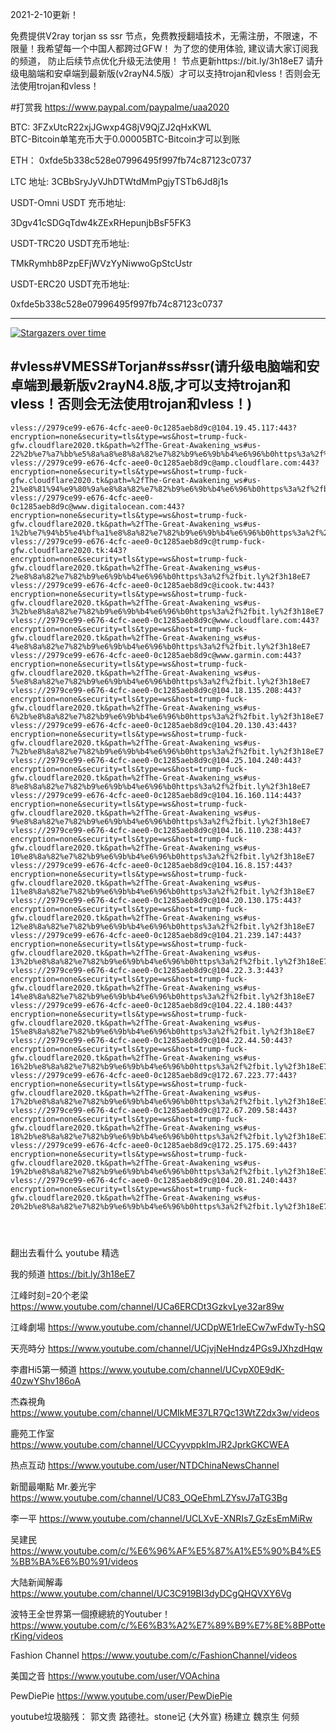 2021-2-10更新！

免费提供V2ray torjan ss ssr 节点，免费教授翻墙技术，无需注册，不限速，不限量！我希望每一个中国人都跨过GFW！
为了您的使用体验, 建议请大家订阅我的频道， 防止后续节点优化升级无法使用！   节点更新https://bit.ly/3h18eE7
请升级电脑端和安卓端到最新版(v2rayN4.5版）才可以支持trojan和vless！否则会无法使用trojan和vless！



#打赏我 https://www.paypal.com/paypalme/uaa2020

BTC:   3FZxUtcR22xjJGwxp4G8jV9QjZJ2qHxKWL                               
BTC-Bitcoin单笔充币大于0.00005BTC-Bitcoin才可以到账

ETH： 0xfde5b338c528e07996495f997fb74c87123c0737
  
LTC 地址:   3CBbSryJyVJhDTWtdMmPgjyTSTb6Jd8j1s



USDT-Omni USDT 充币地址:  

3Dgv41cSDGqTdw4kZExRHepunjbBsF5FK3

USDT-TRC20  USDT充币地址:

TMkRymhb8PzpEFjWVzYyNiwwoGpStcUstr

USDT-ERC20 USDT充币地址:
 
0xfde5b338c528e07996495f997fb74c87123c0737
 
 



--------------------------------
[![Stargazers over time](
https://github.com/JACKUSR2089/v2ray-subscribed/blob/master/cs.PNG)](https://starchart.cc/phlinhng/v2ray-tcp-tls-web)


 
#vless#VMESS#Torjan#ss#ssr(请升级电脑端和安卓端到最新版v2rayN4.8版,才可以支持trojan和vless！否则会无法使用trojan和vless！)
----------------------------------------------------------------------------------------------------------------------------------------------------
~~~
vless://2979ce99-e676-4cfc-aee0-0c1285aeb8d9c@104.19.45.117:443?encryption=none&security=tls&type=ws&host=trump-fuck-gfw.cloudflare2020.tk&path=%2fThe-Great-Awakening_ws#us-22%2b%e7%a7%bb%e5%8a%a8%e8%8a%82%e7%82%b9%e6%9b%b4%e6%96%b0https%3a%2f%2fbit.ly%2f3h18eE7
vless://2979ce99-e676-4cfc-aee0-0c1285aeb8d9c@amp.cloudflare.com:443?encryption=none&security=tls&type=ws&host=trump-fuck-gfw.cloudflare2020.tk&path=%2fThe-Great-Awakening_ws#us-21%e8%81%94%e9%80%9a%e8%8a%82%e7%82%b9%e6%9b%b4%e6%96%b0https%3a%2f%2fbit.ly%2f3h18eE7
vless://2979ce99-e676-4cfc-aee0-0c1285aeb8d9c@www.digitalocean.com:443?encryption=none&security=tls&type=ws&host=trump-fuck-gfw.cloudflare2020.tk&path=%2fThe-Great-Awakening_ws#us-1%2b%e7%94%b5%e4%bf%a1%e8%8a%82%e7%82%b9%e6%9b%b4%e6%96%b0https%3a%2f%2fbit.ly%2f3h18eE7
vless://2979ce99-e676-4cfc-aee0-0c1285aeb8d9c@trump-fuck-gfw.cloudflare2020.tk:443?encryption=none&security=tls&type=ws&host=trump-fuck-gfw.cloudflare2020.tk&path=%2fThe-Great-Awakening_ws#us-2%e8%8a%82%e7%82%b9%e6%9b%b4%e6%96%b0https%3a%2f%2fbit.ly%2f3h18eE7
vless://2979ce99-e676-4cfc-aee0-0c1285aeb8d9c@icook.tw:443?encryption=none&security=tls&type=ws&host=trump-fuck-gfw.cloudflare2020.tk&path=%2fThe-Great-Awakening_ws#us-3%2b%e8%8a%82%e7%82%b9%e6%9b%b4%e6%96%b0https%3a%2f%2fbit.ly%2f3h18eE7
vless://2979ce99-e676-4cfc-aee0-0c1285aeb8d9c@www.cloudflare.com:443?encryption=none&security=tls&type=ws&host=trump-fuck-gfw.cloudflare2020.tk&path=%2fThe-Great-Awakening_ws#us-4%e8%8a%82%e7%82%b9%e6%9b%b4%e6%96%b0https%3a%2f%2fbit.ly%2f3h18eE7
vless://2979ce99-e676-4cfc-aee0-0c1285aeb8d9c@www.garmin.com:443?encryption=none&security=tls&type=ws&host=trump-fuck-gfw.cloudflare2020.tk&path=%2fThe-Great-Awakening_ws#us-5%e8%8a%82%e7%82%b9%e6%9b%b4%e6%96%b0https%3a%2f%2fbit.ly%2f3h18eE7
vless://2979ce99-e676-4cfc-aee0-0c1285aeb8d9c@104.18.135.208:443?encryption=none&security=tls&type=ws&host=trump-fuck-gfw.cloudflare2020.tk&path=%2fThe-Great-Awakening_ws#us-6%2b%e8%8a%82%e7%82%b9%e6%9b%b4%e6%96%b0https%3a%2f%2fbit.ly%2f3h18eE7
vless://2979ce99-e676-4cfc-aee0-0c1285aeb8d9c@104.20.130.43:443?encryption=none&security=tls&type=ws&host=trump-fuck-gfw.cloudflare2020.tk&path=%2fThe-Great-Awakening_ws#us-7%2b%e8%8a%82%e7%82%b9%e6%9b%b4%e6%96%b0https%3a%2f%2fbit.ly%2f3h18eE7
vless://2979ce99-e676-4cfc-aee0-0c1285aeb8d9c@104.25.104.240:443?encryption=none&security=tls&type=ws&host=trump-fuck-gfw.cloudflare2020.tk&path=%2fThe-Great-Awakening_ws#us-8%e8%8a%82%e7%82%b9%e6%9b%b4%e6%96%b0https%3a%2f%2fbit.ly%2f3h18eE7
vless://2979ce99-e676-4cfc-aee0-0c1285aeb8d9c@104.16.160.114:443?encryption=none&security=tls&type=ws&host=trump-fuck-gfw.cloudflare2020.tk&path=%2fThe-Great-Awakening_ws#us-9%e8%8a%82%e7%82%b9%e6%9b%b4%e6%96%b0https%3a%2f%2fbit.ly%2f3h18eE7
vless://2979ce99-e676-4cfc-aee0-0c1285aeb8d9c@104.16.110.238:443?encryption=none&security=tls&type=ws&host=trump-fuck-gfw.cloudflare2020.tk&path=%2fThe-Great-Awakening_ws#us-10%e8%8a%82%e7%82%b9%e6%9b%b4%e6%96%b0https%3a%2f%2fbit.ly%2f3h18eE7
vless://2979ce99-e676-4cfc-aee0-0c1285aeb8d9c@104.16.8.157:443?encryption=none&security=tls&type=ws&host=trump-fuck-gfw.cloudflare2020.tk&path=%2fThe-Great-Awakening_ws#us-11%e8%8a%82%e7%82%b9%e6%9b%b4%e6%96%b0https%3a%2f%2fbit.ly%2f3h18eE7
vless://2979ce99-e676-4cfc-aee0-0c1285aeb8d9c@104.20.130.175:443?encryption=none&security=tls&type=ws&host=trump-fuck-gfw.cloudflare2020.tk&path=%2fThe-Great-Awakening_ws#us-12%e8%8a%82%e7%82%b9%e6%9b%b4%e6%96%b0https%3a%2f%2fbit.ly%2f3h18eE7
vless://2979ce99-e676-4cfc-aee0-0c1285aeb8d9c@104.21.239.147:443?encryption=none&security=tls&type=ws&host=trump-fuck-gfw.cloudflare2020.tk&path=%2fThe-Great-Awakening_ws#us-13%2b%e8%8a%82%e7%82%b9%e6%9b%b4%e6%96%b0https%3a%2f%2fbit.ly%2f3h18eE7
vless://2979ce99-e676-4cfc-aee0-0c1285aeb8d9c@104.22.3.3:443?encryption=none&security=tls&type=ws&host=trump-fuck-gfw.cloudflare2020.tk&path=%2fThe-Great-Awakening_ws#us-14%e8%8a%82%e7%82%b9%e6%9b%b4%e6%96%b0https%3a%2f%2fbit.ly%2f3h18eE7
vless://2979ce99-e676-4cfc-aee0-0c1285aeb8d9c@104.22.4.180:443?encryption=none&security=tls&type=ws&host=trump-fuck-gfw.cloudflare2020.tk&path=%2fThe-Great-Awakening_ws#us-15%e8%8a%82%e7%82%b9%e6%9b%b4%e6%96%b0https%3a%2f%2fbit.ly%2f3h18eE7
vless://2979ce99-e676-4cfc-aee0-0c1285aeb8d9c@104.22.44.50:443?encryption=none&security=tls&type=ws&host=trump-fuck-gfw.cloudflare2020.tk&path=%2fThe-Great-Awakening_ws#us-16%2b%e8%8a%82%e7%82%b9%e6%9b%b4%e6%96%b0https%3a%2f%2fbit.ly%2f3h18eE7
vless://2979ce99-e676-4cfc-aee0-0c1285aeb8d9c@172.67.223.77:443?encryption=none&security=tls&type=ws&host=trump-fuck-gfw.cloudflare2020.tk&path=%2fThe-Great-Awakening_ws#us-17%2b%e8%8a%82%e7%82%b9%e6%9b%b4%e6%96%b0https%3a%2f%2fbit.ly%2f3h18eE7
vless://2979ce99-e676-4cfc-aee0-0c1285aeb8d9c@172.67.209.58:443?encryption=none&security=tls&type=ws&host=trump-fuck-gfw.cloudflare2020.tk&path=%2fThe-Great-Awakening_ws#us-18%2b%e8%8a%82%e7%82%b9%e6%9b%b4%e6%96%b0https%3a%2f%2fbit.ly%2f3h18eE7
vless://2979ce99-e676-4cfc-aee0-0c1285aeb8d9c@172.25.175.69:443?encryption=none&security=tls&type=ws&host=trump-fuck-gfw.cloudflare2020.tk&path=%2fThe-Great-Awakening_ws#us-19%2b%e8%8a%82%e7%82%b9%e6%9b%b4%e6%96%b0https%3a%2f%2fbit.ly%2f3h18eE7
vless://2979ce99-e676-4cfc-aee0-0c1285aeb8d9c@104.20.81.240:443?encryption=none&security=tls&type=ws&host=trump-fuck-gfw.cloudflare2020.tk&path=%2fThe-Great-Awakening_ws#us-20%2b%e8%8a%82%e7%82%b9%e6%9b%b4%e6%96%b0https%3a%2f%2fbit.ly%2f3h18eE7




 ~~~
翻出去看什么
youtube 精选

我的频道                       https://bit.ly/3h18eE7
 
江峰时刻=20个老梁                 https://www.youtube.com/channel/UCa6ERCDt3GzkvLye32ar89w

江峰劇場                  https://www.youtube.com/channel/UCDpWE1rleECw7wFdwTy-hSQ

天亮時分                  https://www.youtube.com/channel/UCjvjNeHndz4PGs9JXhzdHqw

李肅Hi5第一頻道            https://www.youtube.com/channel/UCvpX0E9dK-40zwYShv186oA

杰森視角                   https://www.youtube.com/channel/UCMIkME37LR7Qc13WtZ2dx3w/videos           
 
鹿苑工作室                 https://www.youtube.com/channel/UCCyyvppkImJR2JprkGKCWEA

热点互动                   https://www.youtube.com/user/NTDChinaNewsChannel

新聞最嘲點 Mr.姜光宇        https://www.youtube.com/channel/UC83_OQeEhmLZYsvJ7aTG3Bg

李一平                     https://www.youtube.com/channel/UCLXvE-XNRIs7_GzEsEmMiRw

吴建民                     https://www.youtube.com/c/%E6%96%AF%E5%87%A1%E5%90%B4%E5%BB%BA%E6%B0%91/videos

大陆新闻解毒                https://www.youtube.com/channel/UC3C919BI3dyDCgQHQVXY6Vg

波特王全世界第一個撩總統的Youtuber！https://www.youtube.com/c/%E6%B3%A2%E7%89%B9%E7%8E%8BPotterKing/videos

Fashion Channel            https://www.youtube.com/c/FashionChannel/videos

美国之音                    https://www.youtube.com/user/VOAchina  

PewDiePie                  https://www.youtube.com/user/PewDiePie 


youtube垃圾脑残： 郭文贵 路德社。stone记 {大外宣} 杨建立 魏京生 何频
